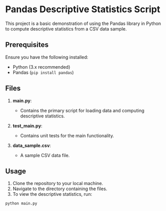 # Pandas Descriptive Statistics Script

This project is a basic demonstration of using the Pandas library in Python to compute descriptive statistics from a CSV data sample. 

## Prerequisites

Ensure you have the following installed:
- Python (3.x recommended)
- Pandas (`pip install pandas`)

## Files

1. **main.py**:
   - Contains the primary script for loading data and computing descriptive statistics.
   
2. **test_main.py**:
   - Contains unit tests for the main functionality.
   
3. **data_sample.csv**:
   - A sample CSV data file.

## Usage

1. Clone the repository to your local machine.
2. Navigate to the directory containing the files.
3. To view the descriptive statistics, run:
```bash
python main.py
